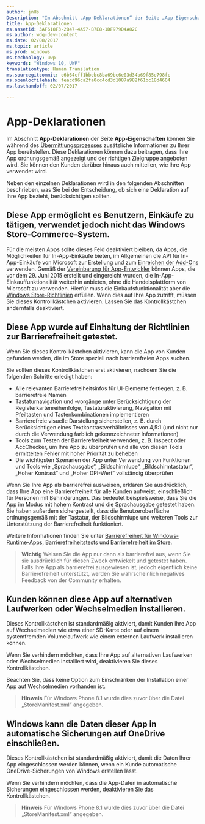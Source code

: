 ```yaml
---
author: jnHs
Description: "Im Abschnitt „App-Deklarationen“ der Seite „App-Eigenschaften“ können Sie während des Übermittlungsprozesses zusätzliche Informationen zu Ihrer App bereitstellen."
title: App-Deklarationen
ms.assetid: 3AF618F3-2B47-4A57-B7E8-1DF979D4A82C
ms.author: wdg-dev-content
ms.date: 02/08/2017
ms.topic: article
ms.prod: windows
ms.technology: uwp
keywords: "Windows 10, UWP"
translationtype: Human Translation
ms.sourcegitcommit: c6b64cff1bbebc8ba69bc6e03d34b69f85e798fc
ms.openlocfilehash: feacd96ca2fa0cc4cd3d1087a982f61bc18d4604
ms.lasthandoff: 02/07/2017

---
```


# <a name="app-declarations"></a>App-Deklarationen

Im Abschnitt **App-Deklarationen** der Seite **App-Eigenschaften** können Sie während des [Übermittlungsprozesses](app-submissions.md) zusätzliche Informationen zu Ihrer App bereitstellen. Diese Deklarationen können dazu beitragen, dass Ihre App ordnungsgemäß angezeigt und der richtigen Zielgruppe angeboten wird. Sie können den Kunden darüber hinaus auch mitteilen, wie Ihre App verwendet wird.

Neben den einzelnen Deklarationen wird in den folgenden Abschnitten beschrieben, was Sie bei der Entscheidung, ob sich eine Deklaration auf Ihre App bezieht, berücksichtigen sollten.

## <a name="this-app-allows-users-to-make-purchases-but-does-not-use-the-windows-store-commerce-system"></a>Diese App ermöglicht es Benutzern, Einkäufe zu tätigen, verwendet jedoch nicht das Windows Store-Commerce-System.

Für die meisten Apps sollte dieses Feld deaktiviert bleiben, da Apps, die Möglichkeiten für In-App-Einkäufe bieten, im Allgemeinen die API für In-App-Einkäufe von Microsoft zur Erstellung und zum [Einreichen der Add-Ons](add-on-submissions.md) verwenden. Gemäß der [Vereinbarung für App-Entwickler](https://msdn.microsoft.com/library/windows/apps/hh694058) können Apps, die vor dem 29. Juni 2015 erstellt und eingereicht wurden, die In-App-Einkauffunktionalität weiterhin anbieten, ohne die Handelsplattform von Microsoft zu verwenden. Hierfür muss die Einkaufsfunktionalität aber die [Windows Store-Richtlinien](https://msdn.microsoft.com/library/windows/apps/dn764944.aspx#pol_10_8) erfüllen. Wenn dies auf Ihre App zutrifft, müssen Sie dieses Kontrollkästchen aktivieren. Lassen Sie das Kontrollkästchen andernfalls deaktiviert.

## <a name="this-app-has-been-tested-to-meet-accessibility-guidelines"></a>Diese App wurde auf Einhaltung der Richtlinien zur Barrierefreiheit getestet.

Wenn Sie dieses Kontrollkästchen aktivieren, kann die App von Kunden gefunden werden, die im Store speziell nach barrierefreien Apps suchen.

Sie sollten dieses Kontrollkästchen erst aktivieren, nachdem Sie die folgenden Schritte erledigt haben:

-   Alle relevanten Barrierefreiheitsinfos für UI-Elemente festlegen, z. B. barrierefreie Namen
-   Tastaturnavigation und -vorgänge unter Berücksichtigung der Registerkartenreihenfolge, Tastaturaktivierung, Navigation mit Pfeiltasten und Tastenkombinationen implementieren
-   Barrierefreie visuelle Darstellung sicherstellen, z. B. durch Berücksichtigen eines Textkontrastverhältnisses von 4,5:1 (und nicht nur durch die Verwendung farblich gekennzeichneter Informationen)
-   Tools zum Testen der Barrierefreiheit verwenden, z. B. Inspect oder AccChecker, um Ihre App zu überprüfen und alle von diesen Tools ermittelten Fehler mit hoher Priorität zu beheben
-   Die wichtigsten Szenarien der App unter Verwendung von Funktionen und Tools wie „Sprachausgabe“, „Bildschirmlupe“, „Bildschirmtastatur“, „Hoher Kontrast“ und „Hoher DPI-Wert“ vollständig überprüfen

Wenn Sie Ihre App als barrierefrei ausweisen, erklären Sie ausdrücklich, dass Ihre App eine Barrierefreiheit für alle Kunden aufweist, einschließlich für Personen mit Behinderungen. Das bedeutet beispielsweise, dass Sie die App im Modus mit hohem Kontrast und die Sprachausgabe getestet haben. Sie haben außerdem sichergestellt, dass die Benutzeroberfläche ordnungsgemäß mit der Tastatur, der Bildschirmlupe und weiteren Tools zur Unterstützung der Barrierefreiheit funktioniert.

Weitere Informationen finden Sie unter [Barrierefreiheit für Windows-Runtime-Apps](https://msdn.microsoft.com/library/windows/apps/dn263101), [Barrierefreiheitstests](https://msdn.microsoft.com/library/windows/apps/mt297664) und [Barrierefreiheit im Store](https://msdn.microsoft.com/library/windows/apps/mt297663).

> **Wichtig**  Weisen Sie die App nur dann als barrierefrei aus, wenn Sie sie ausdrücklich für diesen Zweck entwickelt und getestet haben. Falls Ihre App als barrierefrei ausgewiesen ist, jedoch eigentlich keine Barrierefreiheit unterstützt, werden Sie wahrscheinlich negatives Feedback von der Community erhalten.

## <a name="customers-can-install-this-app-to-alternate-drives-or-removable-storage"></a>Kunden können diese App auf alternativen Laufwerken oder Wechselmedien installieren.

Dieses Kontrollkästchen ist standardmäßig aktiviert, damit Kunden Ihre App auf Wechselmedien wie etwa einer SD-Karte oder auf einem systemfremden Volumelaufwerk wie einem externen Laufwerk installieren können.

Wenn Sie verhindern möchten, dass Ihre App auf alternativen Laufwerken oder Wechselmedien installiert wird, deaktivieren Sie dieses Kontrollkästchen.

Beachten Sie, dass keine Option zum Einschränken der Installation einer App auf Wechselmedien vorhanden ist.

> **Hinweis**  Für Windows Phone 8.1 wurde dies zuvor über die Datei „StoreManifest.xml“ angegeben.

## <a name="windows-can-include-this-apps-data-in-automatic-backups-to-onedrive"></a>Windows kann die Daten dieser App in automatische Sicherungen auf OneDrive einschließen.

Dieses Kontrollkästchen ist standardmäßig aktiviert, damit die Daten Ihrer App eingeschlossen werden können, wenn ein Kunde automatische OneDrive-Sicherungen von Windows erstellen lässt.

Wenn Sie verhindern möchten, dass die App-Daten in automatische Sicherungen eingeschlossen werden, deaktivieren Sie das Kontrollkästchen.

> **Hinweis**  Für Windows Phone 8.1 wurde dies zuvor über die Datei „StoreManifest.xml“ angegeben.

 

 

 





